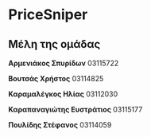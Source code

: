 # PriceSniper

## Μέλη της ομάδας

  **Αρμενιάκος Σπυρίδων**  03115722

  **Βουτσάς Χρήστος**  03114825

  **Καραμαλέγκος Ηλίας**  03112030

  **Καραπαναγιώτης Ευστράτιος**  03115177
  
  **Πουλίδης Στέφανος** 03114059

